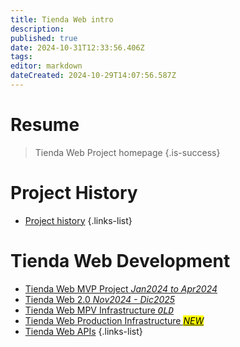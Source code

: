 ```yaml
---
title: Tienda Web intro
description: 
published: true
date: 2024-10-31T12:33:56.406Z
tags: 
editor: markdown
dateCreated: 2024-10-29T14:07:56.587Z
---
```


# Resume
> Tienda Web Project homepage
{.is-success}


# Project History

- [Project history](history)
{.links-list}

# Tienda Web Development

 - [Tienda Web MVP Project *Jan2024 to Apr2024*](tienda-web-mvp-project)
 - [Tienda Web 2.0 *Nov2024 - Dic2025*](tienda-web-20)
 - [Tienda Web MPV Infrastructure *<kbd>OLD</kbd>*](/infrastructure/Tienda-Web) 
 - [Tienda Web Production Infrastructure *<mark>NEW</mark>*](/infrastructure/Tienda-Web-production)
 - [Tienda Web APIs](/apis/home/tienda-web)
 {.links-list}


